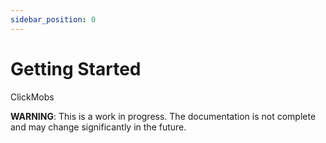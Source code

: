 ```yaml
---
sidebar_position: 0
---
```

# Getting Started
ClickMobs

**WARNING**: This is a work in progress. The documentation is not complete and may change significantly in the future.
